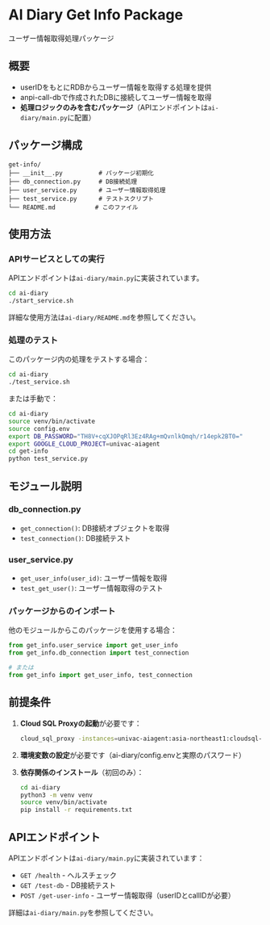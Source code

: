 # AI Diary Get Info Package

ユーザー情報取得処理パッケージ

## 概要

- userIDをもとにRDBからユーザー情報を取得する処理を提供
- anpi-call-dbで作成されたDBに接続してユーザー情報を取得
- **処理ロジックのみを含むパッケージ**（APIエンドポイントは`ai-diary/main.py`に配置）

## パッケージ構成

```
get-info/
├── __init__.py          # パッケージ初期化
├── db_connection.py     # DB接続処理
├── user_service.py      # ユーザー情報取得処理
├── test_service.py      # テストスクリプト
└── README.md           # このファイル
```

## 使用方法

### APIサービスとしての実行

APIエンドポイントは`ai-diary/main.py`に実装されています。

```bash
cd ai-diary
./start_service.sh
```

詳細な使用方法は`ai-diary/README.md`を参照してください。

### 処理のテスト

このパッケージ内の処理をテストする場合：

```bash
cd ai-diary
./test_service.sh
```

または手動で：

```bash
cd ai-diary
source venv/bin/activate
source config.env
export DB_PASSWORD="TH8V+cqXJOPqRl3Ez4RAg+mQvnlkQmqh/r14epk2BT0="
export GOOGLE_CLOUD_PROJECT=univac-aiagent
cd get-info
python test_service.py
```

## モジュール説明

### db_connection.py

- `get_connection()`: DB接続オブジェクトを取得
- `test_connection()`: DB接続テスト

### user_service.py

- `get_user_info(user_id)`: ユーザー情報を取得
- `test_get_user()`: ユーザー情報取得のテスト

### パッケージからのインポート

他のモジュールからこのパッケージを使用する場合：

```python
from get_info.user_service import get_user_info
from get_info.db_connection import test_connection

# または
from get_info import get_user_info, test_connection
```

## 前提条件

1. **Cloud SQL Proxyの起動**が必要です：
   ```bash
   cloud_sql_proxy -instances=univac-aiagent:asia-northeast1:cloudsql-01=tcp:3306
   ```

2. **環境変数の設定**が必要です（ai-diary/config.envと実際のパスワード）

3. **依存関係のインストール**（初回のみ）：
   ```bash
   cd ai-diary
   python3 -m venv venv
   source venv/bin/activate
   pip install -r requirements.txt
   ```

## APIエンドポイント

APIエンドポイントは`ai-diary/main.py`に実装されています：

- `GET /health` - ヘルスチェック
- `GET /test-db` - DB接続テスト  
- `POST /get-user-info` - ユーザー情報取得（userIDとcallIDが必要）

詳細は`ai-diary/main.py`を参照してください。 